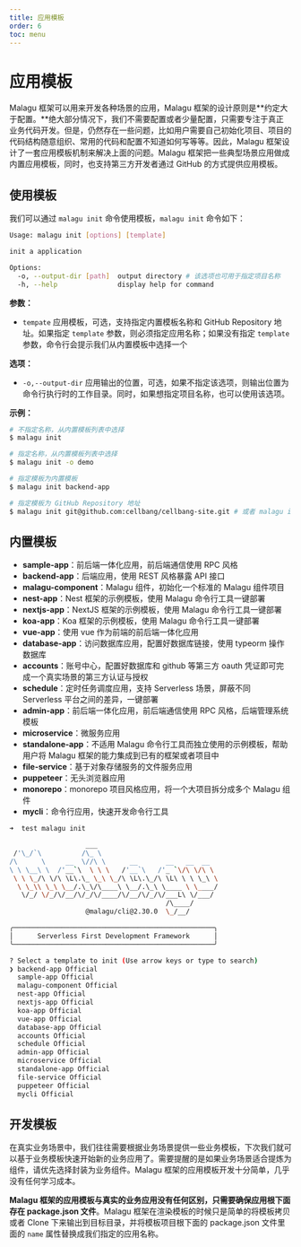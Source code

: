 ```yaml
---
title: 应用模板
order: 6
toc: menu
---
```


# 应用模板

Malagu 框架可以用来开发各种场景的应用，Malagu 框架的设计原则是**约定大于配置。**绝大部分情况下，我们不需要配置或者少量配置，只需要专注于真正业务代码开发。但是，仍然存在一些问题，比如用户需要自己初始化项目、项目的代码结构随意组织、常用的代码和配置不知道如何写等等。因此，Malagu 框架设计了一套应用模板机制来解决上面的问题。Malagu 框架把一些典型场景应用做成内置应用模板，同时，也支持第三方开发者通过 GitHub 的方式提供应用模板。


## 使用模板


我们可以通过 `malagu init` 命令使用模板，`malagu init` 命令如下：
```bash
Usage: malagu init [options] [template]

init a application

Options:
  -o, --output-dir [path]  output directory # 该选项也可用于指定项目名称
  -h, --help               display help for command
```
**参数：**

- `tempate` 应用模板，可选，支持指定内置模板名称和 GitHub Repository 地址。如果指定 `template` 参数，则必须指定应用名称；如果没有指定 `template` 参数，命令行会提示我们从内置模板中选择一个



**选项：**

- `-o,--output-dir` 应用输出的位置，可选，如果不指定该选项，则输出位置为命令行执行时的工作目录。同时，如果想指定项目名称，也可以使用该选项。



**示例：**
```bash
# 不指定名称，从内置模板列表中选择
$ malagu init

# 指定名称，从内置模板列表中选择
$ malagu init -o demo

# 指定模板为内置模板
$ malagu init backend-app

# 指定模板为 GitHub Repository 地址
$ malagu init git@github.com:cellbang/cellbang-site.git # 或者 malagu init demo https://github.com/cellbang/cellbang-site.git
```


## 内置模板


- **sample-app**：前后端一体化应用，前后端通信使用 RPC 风格
- **backend-app**：后端应用，使用 REST 风格暴露 API 接口
- **malagu-component**：Malagu 组件，初始化一个标准的 Malagu 组件项目
- **nest-app**：Nest 框架的示例模板，使用 Malagu 命令行工具一键部署
- **nextjs-app**：NextJS 框架的示例模板，使用 Malagu 命令行工具一键部署
- **koa-app**：Koa 框架的示例模板，使用 Malagu 命令行工具一键部署
- **vue-app**：使用 vue 作为前端的前后端一体化应用
- **database-app**：访问数据库应用，配置好数据库链接，使用 typeorm 操作数据库
- **accounts**：账号中心，配置好数据库和 github 等第三方 oauth 凭证即可完成一个真实场景的第三方认证与授权
- **schedule**：定时任务调度应用，支持 Serverless 场景，屏蔽不同 Serverless 平台之间的差异，一键部署
- **admin-app**：前后端一体化应用，前后端通信使用 RPC 风格，后端管理系统模板
- **microservice**：微服务应用
- **standalone-app**：不适用 Malagu 命令行工具而独立使用的示例模板，帮助用户将 Malagu 框架的能力集成到已有的框架或者项目中
- **file-service**：基于对象存储服务的文件服务应用
- **puppeteer**：无头浏览器应用
- **monorepo**：monorepo 项目风格应用，将一个大项目拆分成多个 Malagu 组件
- **mycli**：命令行应用，快速开发命令行工具
```bash
➜  test malagu init

                   ___
 /'\_/`\          /\_ \
/\      \     __  \//\ \      __       __   __  __
\ \ \__\ \  /'__`\  \ \ \   /'__`\   /'_ `\/\ \/\ \
 \ \ \_/\ \/\ \L\.\_ \_\ \_/\ \L\.\_/\ \L\ \ \ \_\ \
  \ \_\\ \_\ \__/.\_\/\____\ \__/.\_\ \____ \ \____/
   \/_/ \/_/\/__/\/_/\/____/\/__/\/_/\/___L\ \/___/
                                       /\____/
                   @malagu/cli@2.30.0  \_/__/

╭──────────────────────────────────────────────────╮
│      Serverless First Development Framework      │
╰──────────────────────────────────────────────────╯

? Select a template to init (Use arrow keys or type to search)
❯ backend-app Official
  sample-app Official
  malagu-component Official
  nest-app Official
  nextjs-app Official
  koa-app Official
  vue-app Official
  database-app Official
  accounts Official
  schedule Official
  admin-app Official
  microservice Official
  standalone-app Official
  file-service Official
  puppeteer Official
  mycli Official
```


## 开发模板


在真实业务场景中，我们往往需要根据业务场景提供一些业务模板，下次我们就可以基于业务模板快速开始新的业务应用了。需要提醒的是如果业务场景适合提炼为组件，请优先选择封装为业务组件。Malagu 框架的应用模板开发十分简单，几乎没有任何学习成本。


**Malagu 框架的应用模板与真实的业务应用没有任何区别，只需要确保应用根下面存在 package.json 文件**。Malagu 框架在渲染模板的时候只是简单的将模板拷贝或者 Clone 下来输出到目标目录，并将模板项目根下面的 package.json 文件里面的 `name` 属性替换成我们指定的应用名称。
